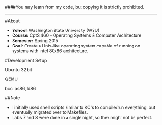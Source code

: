 ####You may learn from my code, but copying it is strictly prohibited.

--------------------------------------------------------------------

#About

- **School:** Washington State University (WSU) 
- **Course:** CptS 460 - Operating Systems &amp; Computer Architecture
- **Semester:** Spring 2015
- **Goal:** Create a Unix-like operating system capable of running on systems with Intel 80x86 architecture.


#Development Setup

Ubuntu 32 bit

QEMU

bcc, as86, ld86

##Note

- I initially used shell scripts similar to KC's to compile/run everything, but eventually migrated over to Makefiles.
- Labs 7 and 8 were done in a single night, so they might not be perfect.
